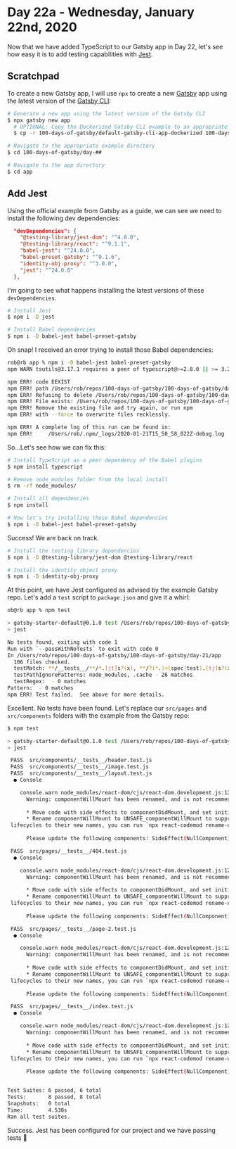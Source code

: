 # Day 22a - Wednesday, January 22nd, 2020

Now that we have added TypeScript to our Gatsby app in Day 22, let's see how easy it is to add testing capabilities with [Jest](https://jestjs.io).

## Scratchpad

To create a new Gatsby app, I will use `npx` to create a new [Gatsby](https://www.gatsbyjs.com) app using the latest version of the [Gatsby CLI](https://www.gatsbyjs.com):

```sh
# Generate a new app using the latest version of the Gatsby CLI
$ npx gatsby new app
  # OPTIONAL: Copy the Dockerized Gatsby CLI example to an appropriate folder for a faster starting point
  $ cp -r 100-days-of-gatsby/default-gatsby-cli-app-dockerized 100-days-of-gatsby/day-##

# Navigate to the appropriate example directory
$ cd 100-days-of-gatsby/day-##

# Navigate to the app directory
$ cd app
```

## Add Jest

Using the official example from Gatsby as a guide, we can see we need to install the following dev dependencies:

```json
  "devDependencies": {
    "@testing-library/jest-dom": "^4.0.0",
    "@testing-library/react": "^9.1.1",
    "babel-jest": "^24.0.0",
    "babel-preset-gatsby": "^0.1.6",
    "identity-obj-proxy": "^3.0.0",
    "jest": "^24.0.0"
  },
```

I'm going to see what happens installing the latest versions of these `devDependencies`.

```sh
# Install Jest
$ npm i -D jest

# Install Babel dependencies
$ npm i -D babel-jest babel-preset-gatsby
```

Oh snap! I received an error trying to install those Babel dependencies:

```sh
rob@rb app % npm i -D babel-jest babel-preset-gatsby
npm WARN tsutils@3.17.1 requires a peer of typescript@>=2.8.0 || >= 3.2.0-dev || >= 3.3.0-dev || >= 3.4.0-dev || >= 3.5.0-dev || >= 3.6.0-dev || >= 3.6.0-beta || >= 3.7.0-dev || >= 3.7.0-beta but none is installed. You must install peer dependencies yourself.

npm ERR! code EEXIST
npm ERR! path /Users/rob/repos/100-days-of-gatsby/100-days-of-gatsby/day-21/app/node_modules/.bin/regjsparser
npm ERR! Refusing to delete /Users/rob/repos/100-days-of-gatsby/100-days-of-gatsby/day-21/app/node_modules/.bin/regjsparser: is outside /Users/rob/repos/100-days-of-gatsby/100-days-of-gatsby/day-21/app/node_modules/regjsparser and not a link
npm ERR! File exists: /Users/rob/repos/100-days-of-gatsby/100-days-of-gatsby/day-21/app/node_modules/.bin/regjsparser
npm ERR! Remove the existing file and try again, or run npm
npm ERR! with --force to overwrite files recklessly.

npm ERR! A complete log of this run can be found in:
npm ERR!     /Users/rob/.npm/_logs/2020-01-21T15_50_58_022Z-debug.log
```

So...Let's see how we can fix this:

```sh
# Install TypeScript as a peer dependency of the Babel plugins
$ npm install typescript

# Remove node_modules folder from the local install
$ rm -rf node_modules/

# Install all dependencies
$ npm install

# Now let's try installing those Babel dependencies
$ npm i -D babel-jest babel-preset-gatsby
```

Success! We are back on track.

```sh
# Install the testing library dependencies
$ npm i -D @testing-library/jest-dom @testing-library/react

# Install the identity object proxy
$ npm i -D identity-obj-proxy
```

At this point, we have Jest configured as advised by the example Gatsby repo. Let's add a `test` script to `package.json` and give it a whirl:

```sh
ob@rb app % npm test

> gatsby-starter-default@0.1.0 test /Users/rob/repos/100-days-of-gatsby/100-days-of-gatsby/day-21/app
> jest

No tests found, exiting with code 1
Run with `--passWithNoTests` to exit with code 0
In /Users/rob/repos/100-days-of-gatsby/100-days-of-gatsby/day-21/app
  106 files checked.
  testMatch: **/__tests__/**/*.[jt]s?(x), **/?(*.)+(spec|test).[tj]s?(x) - 7 matches
  testPathIgnorePatterns: node_modules, .cache - 26 matches
  testRegex:  - 0 matches
Pattern:  - 0 matches
npm ERR! Test failed.  See above for more details.
```

Excellent. No tests have been found. Let's replace our `src/pages` and `src/components` folders with the example from the Gatsby repo:

```sh
$ npm test

> gatsby-starter-default@0.1.0 test /Users/rob/repos/100-days-of-gatsby/100-days-of-gatsby/day-21/app
> jest

 PASS  src/components/__tests__/header.test.js
 PASS  src/components/__tests__/image.test.js
 PASS  src/components/__tests__/layout.test.js
  ● Console

    console.warn node_modules/react-dom/cjs/react-dom.development.js:12357
      Warning: componentWillMount has been renamed, and is not recommended for use. See https://fb.me/react-unsafe-component-lifecycles for details.
      
      * Move code with side effects to componentDidMount, and set initial state in the constructor.
      * Rename componentWillMount to UNSAFE_componentWillMount to suppress this warning in non-strict mode. In React 17.x, only the UNSAFE_ name will work. To rename all deprecated
 lifecycles to their new names, you can run `npx react-codemod rename-unsafe-lifecycles` in your project source folder.
      
      Please update the following components: SideEffect(NullComponent)

 PASS  src/pages/__tests__/404.test.js
  ● Console

    console.warn node_modules/react-dom/cjs/react-dom.development.js:12357
      Warning: componentWillMount has been renamed, and is not recommended for use. See https://fb.me/react-unsafe-component-lifecycles for details.
      
      * Move code with side effects to componentDidMount, and set initial state in the constructor.
      * Rename componentWillMount to UNSAFE_componentWillMount to suppress this warning in non-strict mode. In React 17.x, only the UNSAFE_ name will work. To rename all deprecated
 lifecycles to their new names, you can run `npx react-codemod rename-unsafe-lifecycles` in your project source folder.
      
      Please update the following components: SideEffect(NullComponent)

 PASS  src/pages/__tests__/page-2.test.js
  ● Console

    console.warn node_modules/react-dom/cjs/react-dom.development.js:12357
      Warning: componentWillMount has been renamed, and is not recommended for use. See https://fb.me/react-unsafe-component-lifecycles for details.
      
      * Move code with side effects to componentDidMount, and set initial state in the constructor.
      * Rename componentWillMount to UNSAFE_componentWillMount to suppress this warning in non-strict mode. In React 17.x, only the UNSAFE_ name will work. To rename all deprecated
 lifecycles to their new names, you can run `npx react-codemod rename-unsafe-lifecycles` in your project source folder.
      
      Please update the following components: SideEffect(NullComponent)

 PASS  src/pages/__tests__/index.test.js
  ● Console

    console.warn node_modules/react-dom/cjs/react-dom.development.js:12357
      Warning: componentWillMount has been renamed, and is not recommended for use. See https://fb.me/react-unsafe-component-lifecycles for details.
      
      * Move code with side effects to componentDidMount, and set initial state in the constructor.
      * Rename componentWillMount to UNSAFE_componentWillMount to suppress this warning in non-strict mode. In React 17.x, only the UNSAFE_ name will work. To rename all deprecated
 lifecycles to their new names, you can run `npx react-codemod rename-unsafe-lifecycles` in your project source folder.
      
      Please update the following components: SideEffect(NullComponent)


Test Suites: 6 passed, 6 total
Tests:       8 passed, 8 total
Snapshots:   0 total
Time:        4.538s
Ran all test suites.
```

Success. Jest has been configured for our project and we have passing tests 💯
